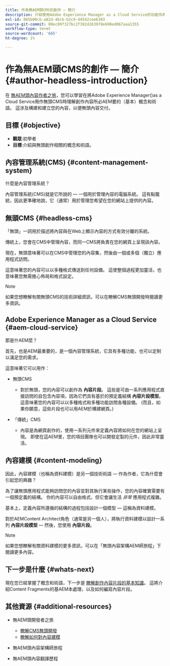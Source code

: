 ```yaml
---
title: 作為無AEM頭CMS的創作 — 簡介
description: 介紹使用Adobe Experience Manager as a Cloud Service的功能作為無頭CMS為項目編寫內容。
exl-id: 065b00cb-a82d-4bcb-b2c9-44542cee6303
source-git-commit: 00ec09f327bc2f382d263970e690ed067aaa1355
workflow-type: tm+mt
source-wordcount: '665'
ht-degree: 1%

---
```


# 作為無AEM頭CMS的創作 — 簡介 {#author-headless-introduction}

在 [無AEM頭內容作者之旅](overview.md)，您可以學習在將Adobe Experience Manager()as a Cloud Service用作無頭CMS時理解創作內容所必AEM要的（基本）概念和術語。 這涉及構建和建立您的內容，以便無頭內容交付。

## 目標 {#objective}

* **觀眾**:初學者
* **目標**:介紹與無頭創作相關的概念和術語。

## 內容管理系統(CMS) {#content-management-system}

什麼是內容管理系統？

內容管理系統(CMS)就是它所說的 — 一個用於管理內容的電腦系統。 這有點籠統，因此更準確地說，它（通常）用於管理您希望在您的網站上提供的內容。

## 無頭CMS {#headless-cms}

「無頭」一詞用於描述將內容與在Web上顯示內容的方式有效分離的系統。

傳統上，您會在CMS中管理內容，而同一CMS將負責在您的網頁上呈現該內容。

現在，無頭意味著可以在CMS中管理您的內容集，然後由一個或多個（獨立）應用程式訪問。

這意味著您的內容可以以多種格式傳送到任何設備。 這使整個過程更加靈活，也意味著您無需擔心佈局和格式設定。

>[!NOTE]
>
>如果您想瞭解有關無頭CMS的技術詳細資訊，可以在瞭解CMS無頭開發時閱讀更多資訊。

## Adobe Experience Manager as a Cloud Service  {#aem-cloud-service}

那是什AEM麼？

首先，也是AEM最重要的，是一個內容管理系統，它具有多種功能，也可以定制以滿足您的需求。

這意味著它可以用作：

* 無頭CMS
   * 對於無頭，您的內容可以創作為 **內容片段**。
這些是可由一系列應用程式直接訪問的自包含內容項，因為它們具有基於的預定義結構 **內容片段模型**。
這意味著您的內容可以以多種格式和多種功能訪問各種設備。
(而且，如果你願意，這些片段也可以用AEM於構建網頁。)

* 「傳統」CMS
   * 內容是為網頁創作的，使用一系列元件來定義內容將如何在您的網站上呈現。 即使在這AEM里，您的項目團隊也可以開發定製的元件，因此非常靈活。

## 內容建模 {#content-modeling}

因此，內容建模（也稱為資料建模）是另一個技術術語 — 作為作者，它為什麼會引起您的興趣？

為了讓無頭應用程式能夠訪問您的內容並對其執行某些操作，您的內容確實需要有一個預定義的結構。 你的內容可以自由格式，但它會讓生活 *非常* 應用程式複雜。

基本上，定義內容所遵循的結構的過程包括設計一個模型 — 這稱為資料建模。

對於AEMContent Architect角色（通常是另一個人），將執行資料建模以設計一系列 **內容片段模型**  — 然後，您使用 **內容片段**。

>[!NOTE]
>
>如果您想瞭解有關資料建模的更多資訊，可以在「無頭內容架構AEM師旅程」下閱讀更多內容。

## 下一步是什麼 {#whats-next}

現在您已經掌握了概念和術語，下一步是 [瞭解創作內容片段的基本知識](basics.md)。 這將介紹Content Fragments的基AEM本處理，以及如何編寫內容片段。

## 其他資源 {#additional-resources}

* 無AEM頭開發者之旅
   * [瞭解CMS無頭開發](/help/journey-headless/developer/learn-about.md)
   * [瞭解如何對內容建模](/help/journey-headless/developer/model-your-content.md)

* 無AEM頭內容架構師旅程

* 無AEM頭內容翻譯歷程
